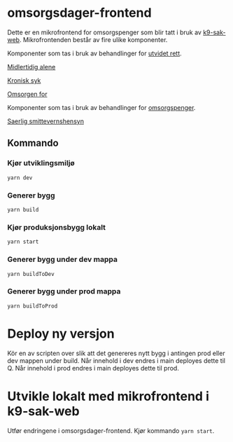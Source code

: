 # omsorgsdager-frontend

Dette er en mikrofrontend for omsorgspenger som blir tatt i bruk av [k9-sak-web](https://github.com/navikt/k9-sak-web).
Mikrofrontenden består av fire ulike komponenter. 

Komponenter som tas i bruk av behandlinger for [utvidet rett](https://github.com/navikt/k9-sak-web/tree/master/packages/behandling-utvidet-rett).

[Midlertidig alene](https://github.com/navikt/k9-sak-web/tree/master/packages/behandling-utvidet-rett/src/panelDefinisjoner/prosessStegPaneler/utvidetRettPanel/utvidetRettMikrofrontend) 

[Kronisk syk](https://github.com/navikt/k9-sak-web/tree/master/packages/behandling-utvidet-rett/src/panelDefinisjoner/prosessStegPaneler/utvidetRettPanel/utvidetRettMikrofrontend)

[Omsorgen for](https://github.com/navikt/k9-sak-web/tree/master/packages/behandling-utvidet-rett/src/panelDefinisjoner/prosessStegPaneler/inngangsvilkarPaneler/omsorgenForMikrofrontend)

Komponenter som tas i bruk av behandlinger for [omsorgspenger](https://github.com/navikt/k9-sak-web/tree/master/packages/behandling-omsorgspenger).

[Saerlig smittevernshensyn](https://github.com/navikt/k9-sak-web/tree/master/packages/prosess-aarskvantum-oms/src/components/saerlige-smittevernhensyn)

## Kommando
### Kjør utviklingsmiljø

`yarn dev`

### Generer bygg

`yarn build`

### Kjør produksjonsbygg lokalt

`yarn start`

### Generer bygg under dev mappa

`yarn buildToDev`

### Generer bygg under prod mappa

`yarn buildToProd`

# Deploy ny versjon
Kör en av scripten over slik att det genereres nytt bygg i antingen prod eller dev mappen under build. Når innehold i dev endres i main deployes dette til Q. Når innehold i prod endres i main deployes dette til prod.

# Utvikle lokalt med mikrofrontend i k9-sak-web
Utfør endringene i omsorgsdager-frontend. Kjør kommando `yarn start`.

